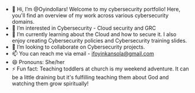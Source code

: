 - 👋 Hi, I’m @Oyindollars! Welcome to my cybersecurity portfolio! Here, you'll find an overview of my work across various cybersecurity domains.
- 👀 I’m interested in Cybersecurity - Cloud security and GRC
- 🌱 I’m currently learning about the Cloud and how to secure it. I also enjoy creating Cybersecurity policies and Cybersecurity training slides.
- 💞️ I’m looking to collaborate on Cybersecurity projects.
- 📫 You can reach me via email - ifoyinkansola@gmail.com
- 😄 Pronouns: She/her
- ⚡ Fun fact: Teaching toddlers at church is my weekend adventure. It can be a little draining but it's fulfilling teaching them about God and watching them grow spiritually!
